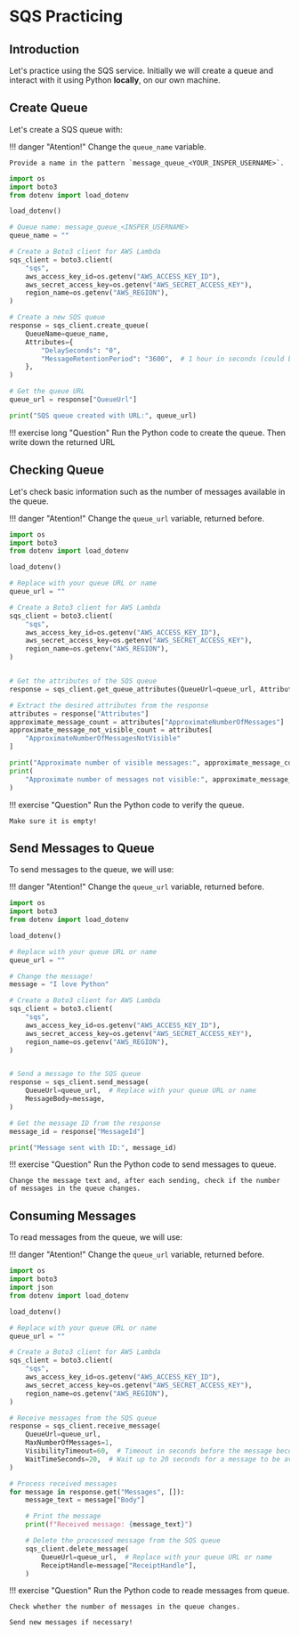 # SQS Practicing

## Introduction

Let's practice using the SQS service. Initially we will create a queue and interact with it using Python **locally**, on our own machine.

## Create Queue

Let's create a SQS queue with:

!!! danger "Atention!"
    Change the `queue_name` variable.
    
    Provide a name in the pattern `message_queue_<YOUR_INSPER_USERNAME>`.

```python
import os
import boto3
from dotenv import load_dotenv

load_dotenv()

# Queue name: message_queue_<INSPER_USERNAME>
queue_name = ""

# Create a Boto3 client for AWS Lambda
sqs_client = boto3.client(
    "sqs",
    aws_access_key_id=os.getenv("AWS_ACCESS_KEY_ID"),
    aws_secret_access_key=os.getenv("AWS_SECRET_ACCESS_KEY"),
    region_name=os.getenv("AWS_REGION"),
)

# Create a new SQS queue
response = sqs_client.create_queue(
    QueueName=queue_name,
    Attributes={
        "DelaySeconds": "0",
        "MessageRetentionPeriod": "3600",  # 1 hour in seconds (could be days in real applications)
    },
)

# Get the queue URL
queue_url = response["QueueUrl"]

print("SQS queue created with URL:", queue_url)
```

!!! exercise long "Question"
    Run the Python code to create the queue. Then write down the returned URL

## Checking Queue

Let's check basic information such as the number of messages available in the queue.

!!! danger "Atention!"
    Change the `queue_url` variable, returned before.

```python
import os
import boto3
from dotenv import load_dotenv

load_dotenv()

# Replace with your queue URL or name
queue_url = ""

# Create a Boto3 client for AWS Lambda
sqs_client = boto3.client(
    "sqs",
    aws_access_key_id=os.getenv("AWS_ACCESS_KEY_ID"),
    aws_secret_access_key=os.getenv("AWS_SECRET_ACCESS_KEY"),
    region_name=os.getenv("AWS_REGION"),
)


# Get the attributes of the SQS queue
response = sqs_client.get_queue_attributes(QueueUrl=queue_url, AttributeNames=["All"])

# Extract the desired attributes from the response
attributes = response["Attributes"]
approximate_message_count = attributes["ApproximateNumberOfMessages"]
approximate_message_not_visible_count = attributes[
    "ApproximateNumberOfMessagesNotVisible"
]

print("Approximate number of visible messages:", approximate_message_count)
print(
    "Approximate number of messages not visible:", approximate_message_not_visible_count
)
```

!!! exercise "Question"
    Run the Python code to verify the queue.
    
    Make sure it is empty!

## Send Messages to Queue

To send messages to the queue, we will use:

!!! danger "Atention!"
    Change the `queue_url` variable, returned before.

```python
import os
import boto3
from dotenv import load_dotenv

load_dotenv()

# Replace with your queue URL or name
queue_url = ""

# Change the message!
message = "I love Python"

# Create a Boto3 client for AWS Lambda
sqs_client = boto3.client(
    "sqs",
    aws_access_key_id=os.getenv("AWS_ACCESS_KEY_ID"),
    aws_secret_access_key=os.getenv("AWS_SECRET_ACCESS_KEY"),
    region_name=os.getenv("AWS_REGION"),
)


# Send a message to the SQS queue
response = sqs_client.send_message(
    QueueUrl=queue_url,  # Replace with your queue URL or name
    MessageBody=message,
)

# Get the message ID from the response
message_id = response["MessageId"]

print("Message sent with ID:", message_id)
```

!!! exercise "Question"
    Run the Python code to send messages to queue.
    
    Change the message text and, after each sending, check if the number of messages in the queue changes.

## Consuming Messages

To read messages from the queue, we will use:

!!! danger "Atention!"
    Change the `queue_url` variable, returned before.

```python
import os
import boto3
import json
from dotenv import load_dotenv

load_dotenv()

# Replace with your queue URL or name
queue_url = ""

# Create a Boto3 client for AWS Lambda
sqs_client = boto3.client(
    "sqs",
    aws_access_key_id=os.getenv("AWS_ACCESS_KEY_ID"),
    aws_secret_access_key=os.getenv("AWS_SECRET_ACCESS_KEY"),
    region_name=os.getenv("AWS_REGION"),
)

# Receive messages from the SQS queue
response = sqs_client.receive_message(
    QueueUrl=queue_url,
    MaxNumberOfMessages=1,
    VisibilityTimeout=60,  # Timeout in seconds before the message becomes visible again
    WaitTimeSeconds=20,  # Wait up to 20 seconds for a message to be available
)

# Process received messages
for message in response.get("Messages", []):
    message_text = message["Body"]

    # Print the message
    print(f"Received message: {message_text}")

    # Delete the processed message from the SQS queue
    sqs_client.delete_message(
        QueueUrl=queue_url,  # Replace with your queue URL or name
        ReceiptHandle=message["ReceiptHandle"],
    )
```

!!! exercise "Question"
    Run the Python code to reade messages from queue.
    
    Check whether the number of messages in the queue changes.

    Send new messages if necessary!